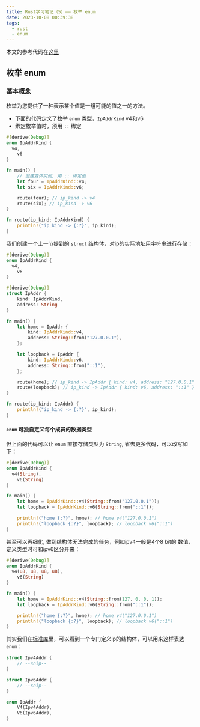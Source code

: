 ```yaml
---
title: Rust学习笔记（5）—— 枚举 enum
date: 2023-10-08 00:39:38
tags:
  - rust
  - enum
---
```


本文的参考代码在[这里](https://github.com/ys558/rust-learn/tree/main/a5_struct)

<!-- more -->

## 枚举 enum

### 基本概念

枚举为您提供了一种表示某个值是一组可能的值之一的方法。

- 下面的代码定义了枚举 `enum` 类型，`IpAddrKind` v4和v6
- 绑定枚举值时，须用 `::` 绑定

```rust
#[derive(Debug)]
enum IpAddrKind {
  v4,
	v6
}

fn main() {
	// 创建变体实例, 用 :: 绑定值
	let four = IpAddrKind::v4;
	let six = IpAddrKind::v6;

	route(four); // ip_kind -> v4
	route(six); // ip_kind -> v6
}

fn route(ip_kind: IpAddrKind) {
	println!("ip_kind -> {:?}", ip_kind); 
}
```
我们创建一个上一节提到的 `struct` 结构体，对ip的实际地址用字符串进行存储：
```rust
#[derive(Debug)]
enum IpAddrKind {
  v4,
	v6
}

#[derive(Debug)]
struct IpAddr {
	kind: IpAddrKind,
	address: String
}

fn main() {
	let home = IpAddr {
		kind: IpAddrKind::v4,
		address: String::from("127.0.0.1"),
	};

	let loopback = IpAddr {
		kind: IpAddrKind::v6,
		address: String::from("::1"),
	};

	route(home); // ip_kind -> IpAddr { kind: v4, address: "127.0.0.1" }
	route(loopback); // ip_kind -> IpAddr { kind: v6, address: "::1" }
}

fn route(ip_kind: IpAddr) {
	println!("ip_kind -> {:?}", ip_kind);
}
```

#### `enum` 可独自定义每个成员的数据类型

但上面的代码可以让 `enum` 直接存储类型为 `String`, 省去更多代码，可以改写如下：

```rust
#[derive(Debug)]
enum IpAddrKind {
  v4(String),
	v6(String)
}

fn main() {
	let home = IpAddrKind::v4(String::from("127.0.0.1"));
	let loopback = IpAddrKind::v6(String::from("::1"));

	println!("home {:?}", home); // home v4("127.0.0.1")
	println!("loopback {:?}", loopback); // loopback v6("::1")
}
```

甚至可以再细化, 做到结构体无法完成的任务，例如ipv4一般是4个8 bit的 数值，定义类型时可和ipv6区分开来：

```rust
#[derive(Debug)]
enum IpAddrKind {
  v4(u8, u8, u8, u8),
	v6(String)
}

fn main() {
	let home = IpAddrKind::v4(String::from(127, 0, 0, 1));
	let loopback = IpAddrKind::v6(String::from("::1"));

	println!("home {:?}", home); // home v4("127.0.0.1")
	println!("loopback {:?}", loopback); // loopback v6("::1")
}
```

其实我们在[标准库](https://doc.rust-lang.org/std/net/enum.IpAddr.html)里，可以看到一个专门定义ip的结构体，可以用来这样表达`enum`：

```rust
struct Ipv4Addr {
	// --snip--
}

struct Ipv6Addr {
	// --snip--
}

enum IpAddr {
	V4(Ipv4Addr),
	V6(Ipv6Addr),
}
```

